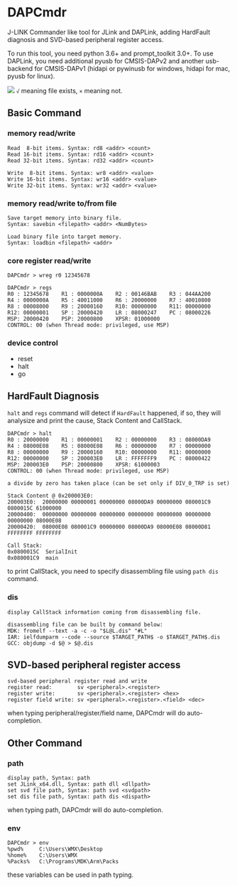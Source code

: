 # DAPCmdr
J-LINK Commander like tool for JLink and DAPLink, adding HardFault diagnosis and SVD-based peripheral register access.

To run this tool, you need python 3.6+ and prompt_toolkit 3.0+.
To use DAPLink, you need additional pyusb for CMSIS-DAPv2 and another usb-backend for CMSIS-DAPv1 (hidapi or pywinusb for windows, hidapi for mac, pyusb for linux).

![](https://github.com/XIVN1987/DAPCmdr/blob/master/docs/screencap.gif)
`√` meaning file exists, `×` meaning not.

## Basic Command
### memory read/write
```
Read  8-bit items. Syntax: rd8 <addr> <count>
Read 16-bit items. Syntax: rd16 <addr> <count>
Read 32-bit items. Syntax: rd32 <addr> <count>

Write  8-bit items. Syntax: wr8 <addr> <value>
Write 16-bit items. Syntax: wr16 <addr> <value>
Write 32-bit items. Syntax: wr32 <addr> <value>
```

### memory read/write to/from file
```
Save target memory into binary file.
Syntax: savebin <filepath> <addr> <NumBytes>

Load binary file into target memory.
Syntax: loadbin <filepath> <addr>
```

### core register read/write
```
DAPCmdr > wreg r0 12345678

DAPCmdr > regs
R0 : 12345678    R1 : 0000000A    R2 : 00146BAB    R3 : 044AA200
R4 : 0000000A    R5 : 40011000    R6 : 20000000    R7 : 40010800
R8 : 00008000    R9 : 20000160    R10: 00000000    R11: 00000000
R12: 00000001    SP : 20000420    LR : 08000247    PC : 08000226
MSP: 20000420    PSP: 20000800    XPSR: 01000000
CONTROL: 00 (when Thread mode: privileged, use MSP)
```

### device control
* reset
* halt
* go

## HardFault Diagnosis
`halt` and `regs` command will detect if `HardFault` happened, if so, they will analysize and print the cause, Stack Content and CallStack.
```
DAPCmdr > halt
R0 : 20000000    R1 : 00000001    R2 : 00000000    R3 : 08000DA9
R4 : 08000E08    R5 : 08000E08    R6 : 00000000    R7 : 00000000
R8 : 00000000    R9 : 20000160    R10: 00000000    R11: 00000000
R12: 00000000    SP : 200003E0    LR : FFFFFFF9    PC : 08000422
MSP: 200003E0    PSP: 20000800    XPSR: 61000003
CONTROL: 00 (when Thread mode: privileged, use MSP)

a divide by zero has taken place (can be set only if DIV_0_TRP is set)

Stack Content @ 0x200003E0:
200003E0:  20000000 00000001 00000000 08000DA9 00000000 080001C9 0800015C 61000000
20000400:  00000000 00000000 00000000 00000000 00000000 00000000 00000000 08000E08
20000420:  08000E08 080001C9 00000000 08000DA9 08000E08 08000D81 FFFFFFFF FFFFFFFF

Call Stack:
0x0800015C  SerialInit
0x080001C9  main
```
to print CallStack, you need to specify disassembling file using `path dis` command.

### dis
```
display CallStack information coming from disassembling file.

disassembling file can be built by command below:
MDK: fromelf --text -a -c -o "$L@L.dis" "#L"
IAR: ielfdumparm --code --source $TARGET_PATH$ -o $TARGET_PATH$.dis
GCC: objdump -d $@ > $@.dis
```

## SVD-based peripheral register access
```
svd-based peripheral register read and write
register read:        sv <peripheral>.<register>
register write:       sv <peripheral>.<register> <hex>
register field write: sv <peripheral>.<register>.<field> <dec>
```
when typing peripheral/register/field name, DAPCmdr will do auto-completion.

## Other Command
### path
```
display path, Syntax: path
set JLink_x64.dll, Syntax: path dll <dllpath>
set svd file path, Syntax: path svd <svdpath>
set dis file path, Syntax: path dis <dispath>
```
when typing path, DAPCmdr will do auto-completion.

### env
```
DAPCmdr > env
%pwd%     C:\Users\WMX\Desktop
%home%    C:\Users\WMX
%Packs%   C:\Programs\MDK\Arm\Packs
```
these variables can be used in path typing.
